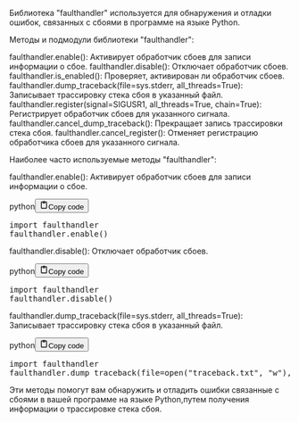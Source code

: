 <p>Библиотека "faulthandler" используется для обнаружения и отладки ошибок, связанных с сбоями в программе на языке Python.</p>
<p>Методы и подмодули библиотеки "faulthandler":</p>
<p>faulthandler.enable(): Активирует обработчик сбоев для записи информации о сбое.
faulthandler.disable(): Отключает обработчик сбоев.
faulthandler.is_enabled(): Проверяет, активирован ли обработчик сбоев.
faulthandler.dump_traceback(file=sys.stderr, all_threads=True): Записывает трассировку стека сбоя в указанный файл.
faulthandler.register(signal=SIGUSR1, all_threads=True, chain=True): Регистрирует обработчик сбоев для указанного сигнала.
faulthandler.cancel_dump_traceback(): Прекращает запись трассировки стека сбоя.
faulthandler.cancel_register(): Отменяет регистрацию обработчика сбоев для указанного сигнала.</p>
<p>Наиболее часто используемые методы "faulthandler":</p>
<p>faulthandler.enable(): Активирует обработчик сбоев для записи информации о сбое.</p>
<div class="code_element"><div class="lang_line"><text>python</text><button class="copy_code_button" onclick="CopyCode(this)"><svg style="width: 1.2em;height: 1.2em;" aria-hidden="true" xmlns="http://www.w3.org/2000/svg" fill="none" viewBox="0 0 24 24"><path stroke="currentColor" stroke-linecap="round" stroke-linejoin="round" stroke-width="2" d="M15 4h3a1 1 0 0 1 1 1v15a1 1 0 0 1-1 1H6a1 1 0 0 1-1-1V5a1 1 0 0 1 1-1h3m0 3h6m-5-4v4h4V3h-4Z"/></svg><text>Copy code</text></button></div><div class="code language-python"><div class="highlight"><pre><span></span><span class="kn">import</span> <span class="nn">faulthandler</span>
<span class="n">faulthandler</span><span class="o">.</span><span class="n">enable</span><span class="p">()</span>
</pre></div></div></div>

<p>faulthandler.disable(): Отключает обработчик сбоев.</p>
<div class="code_element"><div class="lang_line"><text>python</text><button class="copy_code_button" onclick="CopyCode(this)"><svg style="width: 1.2em;height: 1.2em;" aria-hidden="true" xmlns="http://www.w3.org/2000/svg" fill="none" viewBox="0 0 24 24"><path stroke="currentColor" stroke-linecap="round" stroke-linejoin="round" stroke-width="2" d="M15 4h3a1 1 0 0 1 1 1v15a1 1 0 0 1-1 1H6a1 1 0 0 1-1-1V5a1 1 0 0 1 1-1h3m0 3h6m-5-4v4h4V3h-4Z"/></svg><text>Copy code</text></button></div><div class="code language-python"><div class="highlight"><pre><span></span><span class="kn">import</span> <span class="nn">faulthandler</span>
<span class="n">faulthandler</span><span class="o">.</span><span class="n">disable</span><span class="p">()</span>
</pre></div></div></div>

<p>faulthandler.dump_traceback(file=sys.stderr, all_threads=True): Записывает трассировку стека сбоя в указанный файл.</p>
<div class="code_element"><div class="lang_line"><text>python</text><button class="copy_code_button" onclick="CopyCode(this)"><svg style="width: 1.2em;height: 1.2em;" aria-hidden="true" xmlns="http://www.w3.org/2000/svg" fill="none" viewBox="0 0 24 24"><path stroke="currentColor" stroke-linecap="round" stroke-linejoin="round" stroke-width="2" d="M15 4h3a1 1 0 0 1 1 1v15a1 1 0 0 1-1 1H6a1 1 0 0 1-1-1V5a1 1 0 0 1 1-1h3m0 3h6m-5-4v4h4V3h-4Z"/></svg><text>Copy code</text></button></div><div class="code language-python"><div class="highlight"><pre><span></span><span class="kn">import</span> <span class="nn">faulthandler</span>
<span class="n">faulthandler</span><span class="o">.</span><span class="n">dump_traceback</span><span class="p">(</span><span class="n">file</span><span class="o">=</span><span class="nb">open</span><span class="p">(</span><span class="s2">&quot;traceback.txt&quot;</span><span class="p">,</span> <span class="s2">&quot;w&quot;</span><span class="p">),</span> <span class="n">all_threads</span><span class="o">=</span><span class="kc">True</span><span class="p">)</span>
</pre></div></div></div>

<p>Эти методы помогут вам обнаружить и отладить ошибки связанные с сбоями в вашей программе
на языке Python,путем получения информации о трассировке стека сбоя.</p>